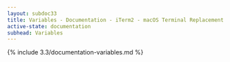 ```yaml
---
layout: subdoc33
title: Variables - Documentation - iTerm2 - macOS Terminal Replacement
active-state: documentation
subhead: Variables
---
```

{% include 3.3/documentation-variables.md %}

